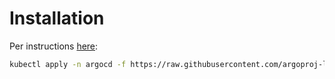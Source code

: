 # Installation

Per instructions [here](https://argocd-image-updater.readthedocs.io/en/stable/install/installation/):

```bash
kubectl apply -n argocd -f https://raw.githubusercontent.com/argoproj-labs/argocd-image-updater/stable/manifests/install.yaml
```

